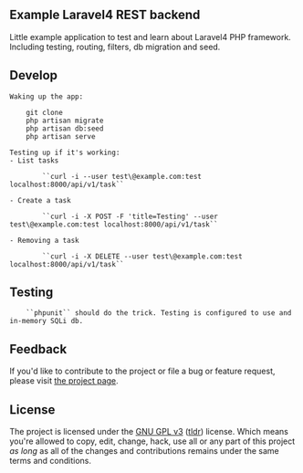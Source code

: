 ## Example Laravel4 REST backend

Little example application to test and learn about Laravel4 PHP framework. Including testing, routing, filters, db migration and seed.

## Develop

    Waking up the app:

        git clone
        php artisan migrate
        php artisan db:seed
        php artisan serve

    Testing up if it's working:
    - List tasks

            ``curl -i --user test\@example.com:test localhost:8000/api/v1/task``

    - Create a task

            ``curl -i -X POST -F 'title=Testing' --user test\@example.com:test localhost:8000/api/v1/task``

    - Removing a task

            ``curl -i -X DELETE --user test\@example.com:test localhost:8000/api/v1/task``

## Testing

        ``phpunit`` should do the trick. Testing is configured to use and in-memory SQLi db.

## Feedback

If you'd like to contribute to the project or file a bug or feature request, please visit [the project page][1].

## License

The project is licensed under the [GNU GPL v3][2] ([tldr][3]) license. Which means you're allowed to copy, edit, change, hack, use all or any part of this project *as long* as all of the changes and contributions remains under the same terms and conditions.

  [1]: https://github.com/desyncr/laravel4rest/
  [2]: http://www.gnu.org/licenses/gpl.html
  [3]: http://www.tldrlegal.com/license/gnu-general-public-license-v3-(gpl-3)

